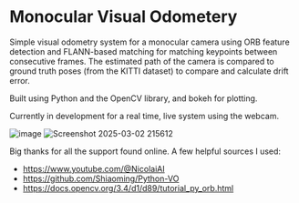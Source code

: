 # Monocular Visual Odometery

Simple visual odometry system for a monocular camera using ORB feature detection and FLANN-based matching for matching keypoints between consecutive frames. The estimated path of the camera is compared to ground truth poses (from the KITTI dataset) to compare and calculate drift error.

Built using Python and the OpenCV library, and bokeh for plotting.

Currently in development for a real time, live system using the webcam.

![image](https://github.com/user-attachments/assets/ab4532bd-da84-4b45-9a76-400b0316d0dc)
![Screenshot 2025-03-02 215612](https://github.com/user-attachments/assets/fb5a9762-cae6-48ed-b88a-d87fdad4aaf6)


Big thanks for all the support found online. A few helpful sources I used:
- https://www.youtube.com/@NicolaiAI
- https://github.com/Shiaoming/Python-VO
- https://docs.opencv.org/3.4/d1/d89/tutorial_py_orb.html
